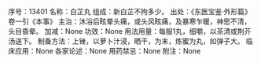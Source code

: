 序号：13401
名称：白芷丸
组成：新白芷不拘多少。
出处：《东医宝鉴·外形篇》卷一引《本事》
主治：沐浴后眩晕头痛，或头风眩痛，及暴寒乍暖，神思不清，头目昏晕。
加减：None
功效：None
用法用量：每服1丸，细嚼，以茶清或荆芥汤送下。
制备方法：上锉，以萝卜汁浸，晒干，为末，炼蜜为丸，如弹子大。
临床应用：None
各家论述：None
用药禁忌：None
附注：None
